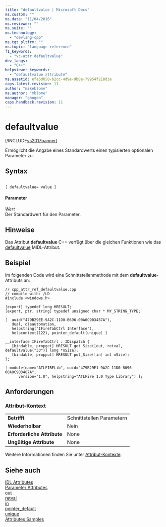 ```yaml
---
title: "defaultvalue | Microsoft Docs"
ms.custom: ""
ms.date: "11/04/2016"
ms.reviewer: ""
ms.suite: ""
ms.technology: 
  - "devlang-cpp"
ms.tgt_pltfrm: ""
ms.topic: "language-reference"
f1_keywords: 
  - "vc-attr.defaultvalue"
dev_langs: 
  - "C++"
helpviewer_keywords: 
  - "defaultvalue attribute"
ms.assetid: efa5d050-b2cc-4d9e-9b8e-79954f218d3a
caps.latest.revision: 11
author: "mikeblome"
ms.author: "mblome"
manager: "ghogen"
caps.handback.revision: 11
---
```

# defaultvalue
[!INCLUDE[vs2017banner](../assembler/inline/includes/vs2017banner.md)]

Ermöglicht die Angabe eines Standardwerts einen typisierten optionalen Parameter zu.  
  
## Syntax  
  
```  
  
[ defaultvalue= value ]  
```  
  
#### Parameter  
 *Wert*  
 Der Standardwert für den Parameter.  
  
## Hinweise  
 Das Attribut **defaultvalue** C\+\+ verfügt über die gleichen Funktionen wie das [defaultvalue](http://msdn.microsoft.com/library/windows/desktop/aa366793) MIDL\-Attribut.  
  
## Beispiel  
 Im folgenden Code wird eine Schnittstellenmethode mit dem **defaultvalue**\-Attributs an:  
  
```  
// cpp_attr_ref_defaultvalue.cpp  
// compile with: /LD  
#include <windows.h>  
  
[export] typedef long HRESULT;  
[export, ptr, string] typedef unsigned char * MY_STRING_TYPE;  
  
[  uuid("479B29EE-9A2C-11D0-B696-00A0C903487A"),  
   dual, oleautomation,  
   helpstring("IFireTabCtrl Interface"),  
   helpcontext(122), pointer_default(unique) ]  
  
__interface IFireTabCtrl : IDispatch {  
   [bindable, propget] HRESULT get_Size([out, retval, defaultvalue("33")] long *nSize);  
   [bindable, propput] HRESULT put_Size([in] int nSize);  
};  
  
[ module(name="ATLFIRELib", uuid="479B29E1-9A2C-11D0-B696-00A0C903487A",  
      version="1.0", helpstring="ATLFire 1.0 Type Library") ];  
```  
  
## Anforderungen  
  
### Attribut\-Kontext  
  
|||  
|-|-|  
|**Betrifft**|Schnittstellen Parametern|  
|**Wiederholbar**|Nein|  
|**Erforderliche Attribute**|None|  
|**Ungültige Attribute**|None|  
  
 Weitere Informationen finden Sie unter [Attribut\-Kontexte](../windows/attribute-contexts.md).  
  
## Siehe auch  
 [IDL Attributes](../windows/idl-attributes.md)   
 [Parameter Attributes](../windows/parameter-attributes.md)   
 [out](../windows/out-cpp.md)   
 [retval](../windows/retval.md)   
 [in](../windows/in-cpp.md)   
 [pointer\_default](../windows/pointer-default.md)   
 [unique](../windows/unique-cpp.md)   
 [Attributes Samples](assetId:///558ebdb2-082f-44dc-b442-d8d33bf7bdb8)